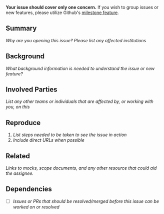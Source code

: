 **Your issue should cover only one concern.** If you wish to group issues or new features, please utilize Github's [milestone feature](https://github.com/Banno/node-developer-portal/milestones).
 
## Summary

_Why are you opening this issue? Please list any affected institutions_
 
## Background

_What background information is needed to understand the issue or new feature?_
 
## Involved Parties

_List any other teams or individuals that are affected by, or working with you, on this_

## Reproduce
 
1. _List steps needed to be taken to see the issue in action_
2. _Include direct URLs when possible_
 
## Related

_Links to mocks, scope documents, and any other resource that could aid the assignee._
 
## Dependencies
 
- [ ] _Issues or PRs that should be resolved/merged before this issue can be worked on or resolved_
